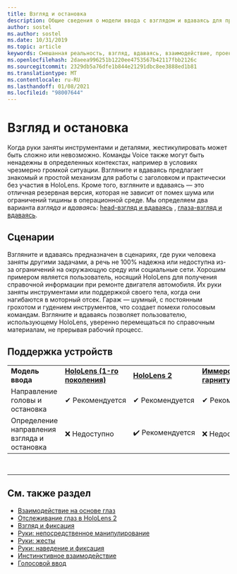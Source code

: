 ```yaml
---
title: Взгляд и остановка
description: Общие сведения о модели ввода с взглядом и вдаваясь для приложений смешанной реальности.
author: sostel
ms.author: sostel
ms.date: 10/31/2019
ms.topic: article
keywords: Смешанная реальность, взгляд, вдаваясь, взаимодействие, проектирование, отслеживание взгляда, отслеживание головок, гарнитура смешанной реальности, гарнитура Windows Mixed Reality, головной офис виртуальной реальности, HoloLens, МРТК, набор средств смешанной реальности
ms.openlocfilehash: 2daeea996251b1220ee4753567b42117fbb2126c
ms.sourcegitcommit: 2329db5a76dfe1b844e21291dbc8ee3888ed1b81
ms.translationtype: MT
ms.contentlocale: ru-RU
ms.lasthandoff: 01/08/2021
ms.locfileid: "98007644"
---
```

# <a name="gaze-and-dwell"></a>Взгляд и остановка

Когда руки заняты инструментами и деталями, жестикулировать может быть сложно или невозможно.
Команды Voice также могут быть ненадежны в определенных контекстах, например в условиях чрезмерно громкой ситуации.
Взгляните и вдаваясь предлагает знакомый и простой механизм для работы с заголовком и практически без участия в HoloLens.
Кроме того, взгляните и вдаваясь — это отличная резервная версия, которая не зависит от помех шума или ограничений тишины в операционной среде.
Мы определяем два варианта _взгляда и вдаваясь_: [head-взгляд и вдаваясь](gaze-and-dwell-head.md) , [глаза-взгляд и вдаваясь](gaze-and-dwell-eyes.md).

## <a name="scenarios"></a>Сценарии

Взгляните и вдаваясь предназначен в сценариях, где руки человека заняты другими задачами, а речь не 100% надежна или недоступна из-за ограничений на окружающую среду или социальные сети.
Хорошим примером является пользователь, носящий HoloLens для получения справочной информации при ремонте двигателя автомобиля.
Их руки заняты инструментами или поддержкой своего тела, когда они нагибаются в моторный отсек.
Гараж — шумный, с постоянным грохотом и гудением инструментов, что создает помехи голосовым командам.
Взгляните и вдаваясь позволяет пользователю, использующему HoloLens, уверенно перемещаться по справочным материалам, не прерывая рабочий процесс.

## <a name="device-support"></a>Поддержка устройств

<table>
    <colgroup>
    <col width="25%" />
    <col width="25%" />
    <col width="25%" />
    <col width="25%" />
    </colgroup>
    <tr>
        <td><strong>Модель ввода</strong></td>
        <td><a href="../hololens-hardware-details.md"><strong>HoloLens (1-го поколения)</strong></a></td>
        <td><a href="https://docs.microsoft.com/hololens/hololens2-hardware"><strong>HoloLens 2</strong></td>
        <td><a href="../discover/immersive-headset-hardware-details.md"><strong>Иммерсивные гарнитуры</strong></a></td>
    </tr>
     <tr>
        <td>Направление головы и остановка</td>
        <td>✔ Рекомендуется</td>
        <td>✔ Рекомендуется</td>
        <td>✔ Рекомендуется</td>
    </tr>
     <tr>
        <td>Определение направления взгляда и остановка</td>
        <td>❌ Недоступно</td>
        <td>✔️ Рекомендуется</td>
        <td>❌ Недоступно</td>
    </tr>
</table>


<br>

---

 ## <a name="see-also"></a>См. также раздел

* [Взаимодействие на основе глаз](eye-gaze-interaction.md)
* [Отслеживание глаз в HoloLens 2](eye-tracking.md)
* [Взгляд и фиксация](gaze-and-commit.md)
* [Руки: непосредственное манипулирование](direct-manipulation.md)
* [Руки: жесты](gaze-and-commit.md#composite-gestures)
* [Руки: наведение и фиксация](point-and-commit.md)
* [Инстинктивное взаимодействие](interaction-fundamentals.md)
* [Голосовой ввод](voice-input.md)
